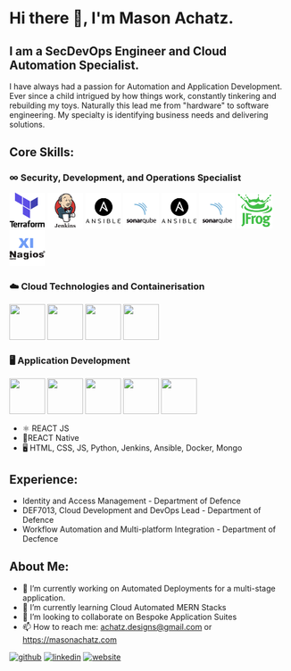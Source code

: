 # Hi there 👋, I'm Mason Achatz.
## I am a SecDevOps Engineer and Cloud Automation Specialist.
I have always had a passion for Automation and Application Development. Ever since a child intrigued by how things work, constantly tinkering and rebuilding my toys. Naturally this lead me from "hardware" to software engineering. My specialty is identifying business needs and delivering solutions.

## Core Skills:

### ∞ Security, Development, and Operations Specialist

<img src='https://github.com/sonatz/sonatz/blob/main/terraform_logo.png' width='64' height='64' /> <img src='https://github.com/sonatz/sonatz/blob/main/jenkins_logo.png' width='64' height='64' /> <img src='https://github.com/sonatz/sonatz/blob/main/ansible_logo.png' width='64' height='64' /> <img src='https://github.com/sonatz/sonatz/blob/main/SonarQube_logo.png' width='64' height='64' /> <img src='https://github.com/sonatz/sonatz/blob/main/ansible_logo.png' width='64' height='64' /> <img src='https://github.com/sonatz/sonatz/blob/main/SonarQube_logo.png' width='64' height='64' /> <img src='https://github.com/sonatz/sonatz/blob/main/Jfrog_Logo.png' width='64' height='64' /> <img src='https://github.com/sonatz/sonatz/blob/main/Nagios_logo.png' width='64' height='64' />

### ☁️ Cloud Technologies and Containerisation

<img src='https://masonachatz.com/static/media/HTML_logo.664a8c00.png?__WB_REVISION__=664a8c00ef526bf33edf55808601d461' width='64' height='64' /> <img src='https://masonachatz.com/static/media/HTML_logo.664a8c00.png?__WB_REVISION__=664a8c00ef526bf33edf55808601d461' width='64' height='64' /> <img src='https://masonachatz.com/static/media/HTML_logo.664a8c00.png?__WB_REVISION__=664a8c00ef526bf33edf55808601d461' width='64' height='64' /> <img src='https://masonachatz.com/static/media/HTML_logo.664a8c00.png?__WB_REVISION__=664a8c00ef526bf33edf55808601d461' width='64' height='64' />

### 🖥 Application Development 

<img src='https://masonachatz.com/static/media/HTML_logo.664a8c00.png?__WB_REVISION__=664a8c00ef526bf33edf55808601d461' width='64' height='64' /> <img src='https://masonachatz.com/static/media/HTML_logo.664a8c00.png?__WB_REVISION__=664a8c00ef526bf33edf55808601d461' width='64' height='64' /> <img src='https://masonachatz.com/static/media/HTML_logo.664a8c00.png?__WB_REVISION__=664a8c00ef526bf33edf55808601d461' width='64' height='64' /> <img src='https://masonachatz.com/static/media/HTML_logo.664a8c00.png?__WB_REVISION__=664a8c00ef526bf33edf55808601d461' width='64' height='64' /> <img src='https://masonachatz.com/static/media/HTML_logo.664a8c00.png?__WB_REVISION__=664a8c00ef526bf33edf55808601d461' width='64' height='64' />

* ⚛️ REACT JS
* 📱REACT Native
* 🖥 HTML, CSS, JS, Python, Jenkins, Ansible, Docker, Mongo
## Experience:

- Identity and Access Management - Department of Defence
- DEF7013, Cloud Development and DevOps Lead - Department of Defence
- Workflow Automation and Multi-platform Integration - Department of Decfence

## About Me:

- 🔭 I’m currently working on Automated Deployments for a multi-stage application. 
- 🌱 I’m currently learning Cloud Automated MERN Stacks 
- 👯 I’m looking to collaborate on Bespoke Application Suites 
- 📫 How to reach me: achatz.designs@gmail.com or https://masonachatz.com


[<img src='https://cdn.jsdelivr.net/npm/simple-icons@3.0.1/icons/github.svg' alt='github' height='40'>](https://github.com/sonatz)  [<img src='https://cdn.jsdelivr.net/npm/simple-icons@3.0.1/icons/linkedin.svg' alt='linkedin' height='40'>](https://www.linkedin.com/in/mason-achatz-3b423275/)  [<img src='https://cdn.jsdelivr.net/npm/simple-icons@3.0.1/icons/icloud.svg' alt='website' height='40'>](https://masonachatz.com)  

